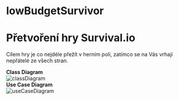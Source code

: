 # lowBudgetSurvivor
<h1>Přetvoření hry Survival.io</h1>
Cílem hry je co nejdéle přežít v herním poli, zatímco se na Vás vrhají nepřátelé ze všech stran. <br>

**Class Diagram**<br>
![classDiagram](https://github.com/user-attachments/assets/4ef8ea5c-4542-4844-8bfc-6fc1a796834a)<br>
**Use Case Diagram**<br>
![useCaseDiagram](https://github.com/user-attachments/assets/d01dfc03-0788-4aea-82ed-f2c808e0231f)<br>
<br>
